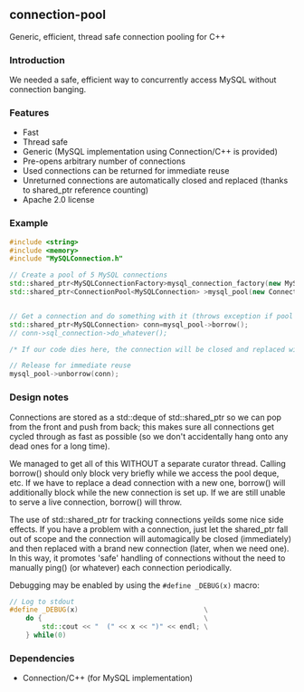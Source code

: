 ## connection-pool

Generic, efficient, thread safe connection pooling for C++

### Introduction

We needed a safe, efficient way to concurrently access MySQL without connection banging.  

### Features

- Fast
- Thread safe
- Generic (MySQL implementation using Connection/C++ is provided)
- Pre-opens arbitrary number of connections
- Used connections can be returned for immediate reuse
- Unreturned connections are automatically closed and replaced (thanks to shared_ptr reference counting)
- Apache 2.0 license


### Example
```cpp
#include <string>
#include <memory>
#include "MySQLConnection.h"

// Create a pool of 5 MySQL connections
std::shared_ptr<MySQLConnectionFactory>mysql_connection_factory(new MySQLConnectionFactory("mysql_server","mysql_username","mysql_password"));
std::shared_ptr<ConnectionPool<MySQLConnection> >mysql_pool(new ConnectionPool<MySQLConnection>(5, mysql_connection_factory));


// Get a connection and do something with it (throws exception if pool is completely used)
std::shared_ptr<MySQLConnection> conn=mysql_pool->borrow();	
// conn->sql_connection->do_whatever();

/* If our code dies here, the connection will be closed and replaced with a new one! :) */

// Release for immediate reuse
mysql_pool->unborrow(conn);

```

### Design notes
Connections are stored as a std::deque of std::shared_ptr so we can pop from the front and push from back; this makes sure all connections get cycled through as fast as possible (so we don't accidentally hang onto any dead ones for a long time).

We managed to get all of this WITHOUT a separate curator thread.  Calling borrow() should only block very briefly while we access the pool deque, etc.  If we have to replace a dead connection with a new one, borrow() will additionally block while the new connection is set up.  If we are still unable to serve a live connection, borrow() will throw.

The use of std::shared_ptr for tracking connections yeilds some nice side effects. If you have a problem with a connection, just let the shared_ptr fall out of scope and the connection will automagically be closed (immediately) and then replaced with a brand new connection (later, when we need one).  In this way, it promotes 'safe' handling of connections without the need to manually ping() (or whatever) each connection periodically.

Debugging may be enabled by using the ```#define _DEBUG(x)``` macro:

```cpp
// Log to stdout
#define _DEBUG(x) 								\
	do { 										\
		std::cout << "  (" << x << ")" << endl;	\
	} while(0)

```


### Dependencies

- Connection/C++ (for MySQL implementation)




